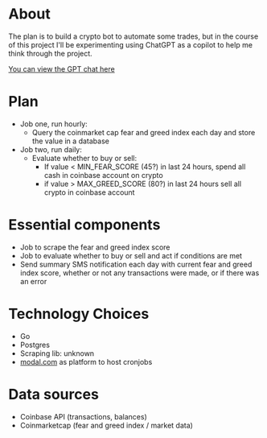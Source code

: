 # About

The plan is to build a crypto bot to automate some trades, but in the course of this project I'll be experimenting using ChatGPT as a copilot to help me think through the project.

[You can view the GPT chat here](https://chatgpt.com/share/59d46294-d036-4a58-9c25-3aae49a7ba09)

# Plan
  - Job one, run hourly:
    - Query the coinmarket cap fear and greed index each day and store the value in a database
  - Job two, run daily:
    - Evaluate whether to buy or sell:
      - If value < MIN_FEAR_SCORE (45?) in last 24 hours, spend all cash in coinbase account on crypto
      - if value > MAX_GREED_SCORE (80?) in last 24 hours sell all crypto in coinbase account

# Essential components
- Job to scrape the fear and greed index score
- Job to evaluate whether to buy or sell and act if conditions are met
- Send summary SMS notification each day with current fear and greed index score, whether or not any transactions were made, or if there was an error

# Technology Choices
- Go
- Postgres
- Scraping lib: unknown
- [modal.com](https://modal.com/) as platform to host cronjobs

# Data sources
- Coinbase API (transactions, balances)
- Coinmarketcap (fear and greed index / market data)
